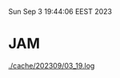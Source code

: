 Sun Sep  3 19:44:06 EEST 2023
# JAM
<a href='./cache/202309/03_19.log'>./cache/202309/03_19.log</a>
